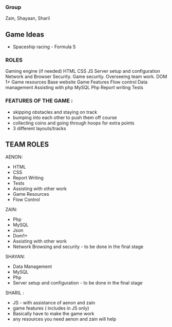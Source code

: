 ### Group

Zain, Shayaan, Sharil

## Game Ideas

- Spaceship racing - Formula S


### ROLES

Gaming engine (if needed)
HTML
CSS
JS
Server setup and configuration
Network and Browser Security.
Game security.
Overseeing team work.
DOM 1+
Game resources
Base website
Game Features
Flow control
Data management
Assisting with php
MySQL
Php
Report writing
Tests


### FEATURES OF THE GAME :

- skipping obstacles and staying on track
- bumping into each other to push them off course
- collecting coins and going through hoops for extra points
- 3 different layouts/tracks


## TEAM ROLES

AENON:
- HTML
- CSS
- Report Writing
- Tests
- Assisting with other work
- Game Resources
- Flow Control

ZAIN:
- Php
- MySQL
- Json
- Dom1+
- Assisting with other work
- Network Browsing and security - to be done in the final stage

SHAYAN:
- Data Management
- MySQL
- Php
- Server setup and configuration - to be done in the final stage

SHARIL :
- JS - with assistance of aenon and zain
- game features ( includes in JS only)
- Basically have to make the game work
- any resources you need aenon and zain will help
